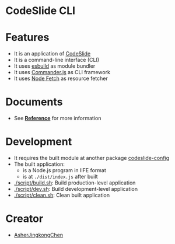 # CodeSlide CLI

# Features
- It is an application of [CodeSlide](../../)
- It is a command-line interface (CLI)
- It uses [esbuild](https://github.com/evanw/esbuild) as module bundler
- It uses [Commander.js](https://github.com/tj/commander.js) as CLI framework
- It uses [Node Fetch](https://github.com/node-fetch/node-fetch) as resource fetcher

# Documents
- See [**Reference**](./docs/REFERENCE.md) for more information

# Development
- It requires the built module at another package [codeslide-config](../codeslide-config/README.md#features)
- The built application:
  - is a Node.js program in IIFE format
  - is at `./dist/index.js` after built
- [./script/build.sh](./script/build.sh): Build production-level application
- [./script/dev.sh](./script/dev.sh): Build development-level application
- [./script/clean.sh](./script/clean.sh): Clean built application

# Creator
- [AsherJingkongChen](https://github.com/AsherJingkongChen)
